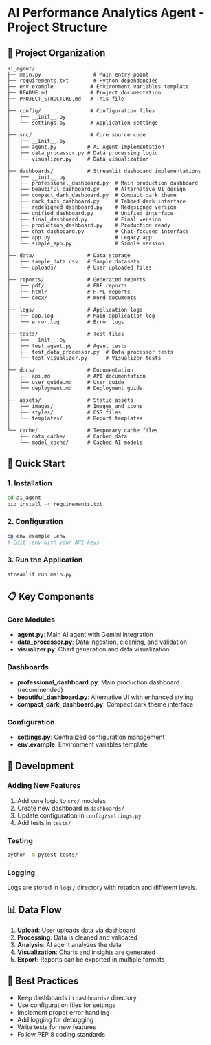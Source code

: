 # AI Performance Analytics Agent - Project Structure

## 📁 Project Organization

```
ai_agent/
├── main.py                 # Main entry point
├── requirements.txt        # Python dependencies
├── env.example            # Environment variables template
├── README.md              # Project documentation
├── PROJECT_STRUCTURE.md   # This file
│
├── config/                # Configuration files
│   ├── __init__.py
│   └── settings.py        # Application settings
│
├── src/                   # Core source code
│   ├── __init__.py
│   ├── agent.py          # AI Agent implementation
│   ├── data_processor.py # Data processing logic
│   └── visualizer.py     # Data visualization
│
├── dashboards/           # Streamlit dashboard implementations
│   ├── __init__.py
│   ├── professional_dashboard.py  # Main production dashboard
│   ├── beautiful_dashboard.py     # Alternative UI design
│   ├── compact_dark_dashboard.py  # Compact dark theme
│   ├── dark_tabs_dashboard.py     # Tabbed dark interface
│   ├── redesigned_dashboard.py    # Redesigned version
│   ├── unified_dashboard.py       # Unified interface
│   ├── final_dashboard.py         # Final version
│   ├── production_dashboard.py    # Production ready
│   ├── chat_dashboard.py          # Chat-focused interface
│   ├── app.py                     # Legacy app
│   └── simple_app.py              # Simple version
│
├── data/                 # Data storage
│   ├── sample_data.csv   # Sample datasets
│   └── uploads/          # User uploaded files
│
├── reports/              # Generated reports
│   ├── pdf/              # PDF reports
│   ├── html/             # HTML reports
│   └── docx/             # Word documents
│
├── logs/                 # Application logs
│   ├── app.log           # Main application log
│   └── error.log         # Error logs
│
├── tests/                # Test files
│   ├── __init__.py
│   ├── test_agent.py     # Agent tests
│   ├── test_data_processor.py  # Data processor tests
│   └── test_visualizer.py      # Visualizer tests
│
├── docs/                 # Documentation
│   ├── api.md            # API documentation
│   ├── user_guide.md     # User guide
│   └── deployment.md     # Deployment guide
│
├── assets/               # Static assets
│   ├── images/           # Images and icons
│   ├── styles/           # CSS files
│   └── templates/        # Report templates
│
└── cache/                # Temporary cache files
    ├── data_cache/       # Cached data
    └── model_cache/      # Cached AI models
```

## 🚀 Quick Start

### 1. Installation
```bash
cd ai_agent
pip install -r requirements.txt
```

### 2. Configuration
```bash
cp env.example .env
# Edit .env with your API keys
```

### 3. Run the Application
```bash
streamlit run main.py
```

## 📋 Key Components

### Core Modules
- **agent.py**: Main AI agent with Gemini integration
- **data_processor.py**: Data ingestion, cleaning, and validation
- **visualizer.py**: Chart generation and data visualization

### Dashboards
- **professional_dashboard.py**: Main production dashboard (recommended)
- **beautiful_dashboard.py**: Alternative UI with enhanced styling
- **compact_dark_dashboard.py**: Compact dark theme interface

### Configuration
- **settings.py**: Centralized configuration management
- **env.example**: Environment variables template

## 🔧 Development

### Adding New Features
1. Add core logic to `src/` modules
2. Create new dashboard in `dashboards/`
3. Update configuration in `config/settings.py`
4. Add tests in `tests/`

### Testing
```bash
python -m pytest tests/
```

### Logging
Logs are stored in `logs/` directory with rotation and different levels.

## 📊 Data Flow

1. **Upload**: User uploads data via dashboard
2. **Processing**: Data is cleaned and validated
3. **Analysis**: AI agent analyzes the data
4. **Visualization**: Charts and insights are generated
5. **Export**: Reports can be exported in multiple formats

## 🎯 Best Practices

- Keep dashboards in `dashboards/` directory
- Use configuration files for settings
- Implement proper error handling
- Add logging for debugging
- Write tests for new features
- Follow PEP 8 coding standards
